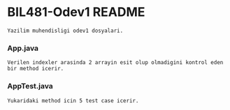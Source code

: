 # BIL481-Odev1 README
    Yazilim muhendisligi odev1 dosyalari.
    
### App.java
    Verilen indexler arasinda 2 arrayin esit olup olmadigini kontrol eden bir method icerir.
    
### AppTest.java
    Yukaridaki method icin 5 test case icerir.